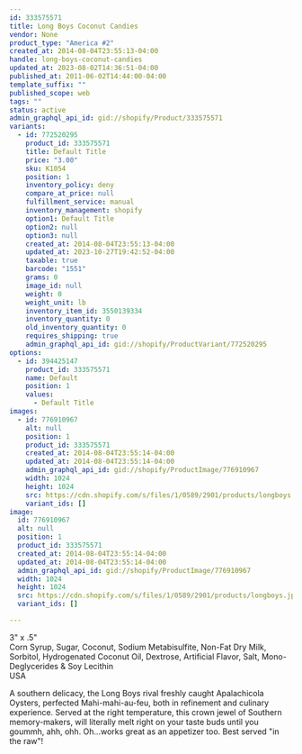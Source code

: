 ```yaml
---
id: 333575571
title: Long Boys Coconut Candies
vendor: None
product_type: "America #2"
created_at: 2014-08-04T23:55:13-04:00
handle: long-boys-coconut-candies
updated_at: 2023-08-02T14:36:51-04:00
published_at: 2011-06-02T14:44:00-04:00
template_suffix: ""
published_scope: web
tags: ""
status: active
admin_graphql_api_id: gid://shopify/Product/333575571
variants:
  - id: 772520295
    product_id: 333575571
    title: Default Title
    price: "3.00"
    sku: K1054
    position: 1
    inventory_policy: deny
    compare_at_price: null
    fulfillment_service: manual
    inventory_management: shopify
    option1: Default Title
    option2: null
    option3: null
    created_at: 2014-08-04T23:55:13-04:00
    updated_at: 2023-10-27T19:42:52-04:00
    taxable: true
    barcode: "1551"
    grams: 0
    image_id: null
    weight: 0
    weight_unit: lb
    inventory_item_id: 3550139334
    inventory_quantity: 0
    old_inventory_quantity: 0
    requires_shipping: true
    admin_graphql_api_id: gid://shopify/ProductVariant/772520295
options:
  - id: 394425147
    product_id: 333575571
    name: Default
    position: 1
    values:
      - Default Title
images:
  - id: 776910967
    alt: null
    position: 1
    product_id: 333575571
    created_at: 2014-08-04T23:55:14-04:00
    updated_at: 2014-08-04T23:55:14-04:00
    admin_graphql_api_id: gid://shopify/ProductImage/776910967
    width: 1024
    height: 1024
    src: https://cdn.shopify.com/s/files/1/0589/2901/products/longboys.jpeg?v=1407210914
    variant_ids: []
image:
  id: 776910967
  alt: null
  position: 1
  product_id: 333575571
  created_at: 2014-08-04T23:55:14-04:00
  updated_at: 2014-08-04T23:55:14-04:00
  admin_graphql_api_id: gid://shopify/ProductImage/776910967
  width: 1024
  height: 1024
  src: https://cdn.shopify.com/s/files/1/0589/2901/products/longboys.jpeg?v=1407210914
  variant_ids: []

---
```


3" x .5"   
Corn Syrup, Sugar, Coconut, Sodium Metabisulfite, Non-Fat Dry Milk, Sorbitol, Hydrogenated Coconut Oil, Dextrose, Artificial Flavor, Salt, Mono-Deglycerides & Soy Lecithin  
USA

A southern delicacy, the Long Boys rival freshly caught Apalachicola Oysters, perfected Mahi-mahi-au-feu, both in refinement and culinary experience. Served at the right temperature, this crown jewel of Southern memory-makers, will literally melt right on your taste buds until you goummh, ahh, ohh. Oh...works great as an appetizer too. Best served "in the raw"!